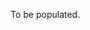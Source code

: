To be populated.


<!-- # Installation

The assignments require [Julia](https://julialang.org) and Python 3 to be installed (Python 2 will not work).

For Windows, I recommend to use docker as [Devito](https://www.devitoproject.org) does not support Windows.

## Julia

To install julia follow

[https://julialang.org/downloads/](https://julialang.org/downloads/)

And install Julia 1.5

## Python

The recommended installation is via conda to have a stable environment.

[https://conda.io/miniconda.html](https://conda.io/miniconda.html)


## Packages

For the assignments, you will need a few python and julia packages. Please follow these instructions to install all of the packages in the order described here.

First, install Devito using `pip` (or `pip3`), or see the [Devito's GitHub page](https://github.com/devitocodes/devito) for installation with Conda and further information. The current release of [JUDI](https://github.com/slimgroup/JUDI.jl) requires Python 3 and the current Devito version. Run all of the following commands from the (bash) terminal command line (not in the Julia REPL):

```bash
pip install --user git+https://github.com/devitocodes/devito.git
```

Then install matplotlib by

```bash
pip install matplotlib
```

If these commands don't work, please replace `pip` by `pip3` and try it again.

For reading and writing seismic SEG-Y data, JUDI uses the [SegyIO](https://github.com/slimgroup/SegyIO.jl) package and matrix-free linear operators are based the [Julia Operator LIbrary](https://github.com/slimgroup/JOLI.jl/tree/master/src) (JOLI), we can install these 2 packages via:

```bash
julia -e 'using Pkg; Pkg.add(url="https://github.com/slimgroup/SegyIO.jl.git")'
julia -e 'using Pkg; Pkg.add(url="https://github.com/slimgroup/JOLI.jl.git")'
```

Once Devito, SegyIO and JOLI are installed, you can install [JUDI](https://github.com/slimgroup/JUDI.jl) with Julia's `Pkg.add`.

```bash
julia -e 'using Pkg; Pkg.add(url="https://github.com/slimgroup/JUDI.jl")'
```

Once you have JUDI installed, you need to point Julia's PyCall package to the Python version for which we previously installed Devito. To do this, copy-paste the following commands into the (bash) terminal:

```bash
export PYTHON=$(which python)
julia -e 'using Pkg; Pkg.build("PyCall")'
```

Again, try `which python3` if `which python` does not work.

You can verify your installation by running:

```bash
julia -e 'using Pkg; using JUDI; example=joinpath(dirname(pathof(JUDI)),"..","examples/scripts/modeling_basic_2D.jl");include(example);'
```

This command should finish without errors.


## Docker (not necessary for homework but important for project)

Docker is a platform which builds a virtual machine/container for you in case some softwares above cannot be installed/processed in the environment on your local machine. Thus, we suggest you first try to install the softwares above and do the programming exercises on your local machine. The exercises should work well in apple/linux machines. If it renders problems on your machine (especially a windows one), you could install docker and follow the steps below to run julia sessions in a virtual environment.

First install docker for your system

[https://www.docker.com/products/docker-desktop](https://www.docker.com/products/docker-desktop)

Instead of having to install Python, Julia, Devito, JUDI and all the dependencies by yourself, you simply download the docker image and run it in a container. All you need to do is install docker and run:

```
docker run -p 8888:8888 philippwitte/judi:v1.1
```

This will download the image and launch a jupyter notebook that you can access from your internet browser. The command will display a link, which looks something like this:

```
Copy/paste this URL into your browser when you connect for the first time,
    to login with a token:
        http://0e27b13128d4:8888/?token=84a95cf4319e8e68534f20c7c6474d9875f13c70270f35f4&token=84a95cf4319e8e68534f20c7c6474d9875f13c70270f35f4
```

Copy-paste this link and replace the address `0e27b13128d4:8888` with `localhost:8888` (the link is created inside the docker container, which doesn't know that you mapped this port to your localhost w/ port no. 8888). Instead of a notebook, you can also launch an interactive session with a terminal by running:

```
docker run -it philippwitte/judi:v1.1 /bin/bash
```

This will give you access to a terminal, in which you can start Julia/Python, run things interactively or modify code. However, figures from PyPlot sometimes do not render well from interactive julia sessions. Therefore, jupyter notebooks on docker are recommended.

## Exercises

During the course you will work on the following exercises

1. A first look at seismic data. [Intro to julia](Assignments/introduction_to_julia.md) [Exercise 1](Assignments/Exercise1.md) (Due: 11AM Feb 3, 2021)
2. NMO correction and velocity analysis. [Exercise 2](Assignments/Exercise2.md) (Due: 11AM Feb 10, 2021)
3. Wavefield extrapolation and migration. [Exercise 3](Assignments/Exercise3.md) (Due: 11AM Feb 17, 2021)
4. Fourier, Radon and filtering. [Exercise 4](Assignments/Exercise4.md) (Due Date: 11AM Mar 15, 2021)
5. From processing to inversion I. [Exercise 5](Assignments/Exercise5.md) (Due Date: April 5,2020) 
6. From processing to inversion II. [Exercise 6](Assignments/Exercise6.md) (Due Date: April 19,2020)
7. Seismic imaging (mini-project). [Exercise 7](Assignments/Exercise7.md)

<!--
1. A first look at seismic data. [Intro to julia](Assignments/introduction_to_julia.md) [Exercise 1](Assignments/Exercise1.md) [[Solution]](https://www.slim.eos.ubc.ca/Teaching/EOSC454/exercise1_sol.html)

2. NMO correction and velocity analysis [Exercise 2](Assignments/Exercise2.md)

3. Wavefield extrapolation and migration. [Exercise 3](Assignments/Exercise3.md)

4. Fourier, Radon and filtering.[Exercise 4](Assignments/Exercise4.md)

5. From processing to inversion I.[Exercise 5](Assignments/Exercise5.md)

6. From processing to inversion II. [Exercise 6](Assignments/Exercise6.md)

7. Full Waveform inversion. [Exercise 7](Assignments/Exercise7.md)

These exercises will introduce you to the [Julia programming language](https://julialang.org), [Devito](https://www.devitoproject.org)-a Domain-specific Language (DSL) for automatic code generation for highly optimized finite differences, and [Judi](https://github.com/slimgroup/JUDI.jl)-a framework for large-scale seismic modeling and inversion and designed to enable rapid translations of algorithms to fast and efficient code that scales to industry-size problems.

-->

<!-- ### Hand in

Please turn in your assignments as pdf files. The assignments should be send to [Ziyi (Francis) Yin](mailto:ziyi.yin@gatech.edu). Late hand ins are not accepted.

**Unless stated otherwise the labs are due one week after the assignments have been posted. For example, if a homework is posted before the lecture on Wednesday, you should submit your homework before the lecture on the next Wednesday in order for your homework to be considered as on-time. If you have difficulty on the homework and want to ask for extension, please email Dr. Felix Herrmann and cc TA in advance.**

### Feedback

We will give you feedback on the marking of the exercises. --> 
